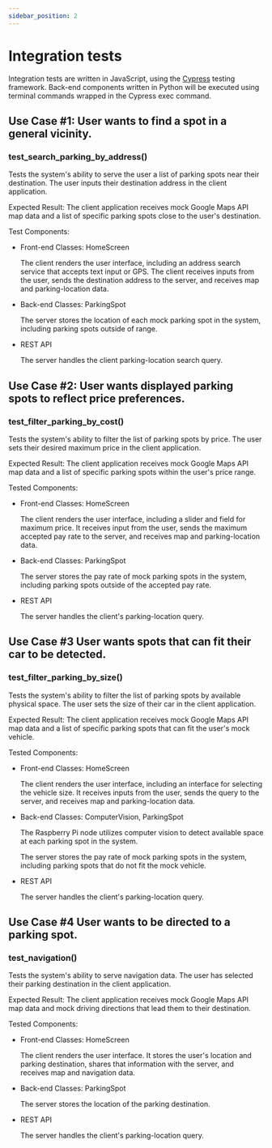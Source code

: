 ```yaml
---
sidebar_position: 2
---
```

# Integration tests

Integration tests are written in JavaScript, using the [Cypress](https://cypress.io/) testing framework. Back-end components written in Python will be executed using terminal commands wrapped in the Cypress exec command.

## Use Case #1: User wants to find a spot in a general vicinity.

### **test_search_parking_by_address()**

Tests the system's ability to serve the user a list of parking spots near their destination. The user inputs their destination address in the client application.

Expected Result: The client application receives mock Google Maps API map data and a list of specific parking spots close to the user's destination.

Test Components:
* Front-end Classes: HomeScreen

	The client renders the user interface, including an address search service that accepts text input or GPS. The client receives inputs from the user, sends the destination address to the server, and receives map and parking-location data.

* Back-end Classes: ParkingSpot

	The server stores the location of each mock parking spot in the system, including parking spots outside of range.

* REST API

	The server handles the client parking-location search query.

## Use Case #2: User wants displayed parking spots to reflect price preferences.

### **test_filter_parking_by_cost()**

Tests the system's ability to filter the list of parking spots by price. The user sets their desired maximum price in the client application.

Expected Result: The client application receives mock Google Maps API map data and a list of specific parking spots within the user's price range.

Tested Components:
* Front-end Classes: HomeScreen

	The client renders the user interface, including a slider and field for maximum price. It receives input from the user, sends the maximum accepted pay rate to the server, and receives map and parking-location data.

* Back-end Classes: ParkingSpot

	The server stores the pay rate of mock parking spots in the system, including parking spots outside of the accepted pay rate.

* REST API

	The server handles the client's parking-location query.

## Use Case #3 User wants spots that can fit their car to be detected.

### **test_filter_parking_by_size()**

Tests the system's ability to filter the list of parking spots by available physical space. The user sets the size of their car in the client application.

Expected Result: The client application receives mock Google Maps API map data and a list of specific parking spots that can fit the user's mock vehicle.

Tested Components:
* Front-end Classes: HomeScreen

	The client renders the user interface, including an interface for selecting the vehicle size. It receives inputs from the user, sends the query to the server, and receives map and parking-location data.

* Back-end Classes: ComputerVision, ParkingSpot

	The Raspberry Pi node utilizes computer vision to detect available space at each parking spot in the system.

	The server stores the pay rate of mock parking spots in the system, including parking spots that do not fit the mock vehicle.

* REST API

	The server handles the client's parking-location query.

## Use Case #4 User wants to be directed to a parking spot.

### **test_navigation()**

Tests the system's ability to serve navigation data. The user has selected their parking destination in the client application.

Expected Result: The client application receives mock Google Maps API map data and mock driving directions that lead them to their destination.

Tested Components:
* Front-end Classes: HomeScreen

	The client renders the user interface. It stores the user's location and parking destination, shares that information with the server, and receives map and navigation data.

* Back-end Classes: ParkingSpot

	The server stores the location of the parking destination.

* REST API

	The server handles the client's parking-location query.
